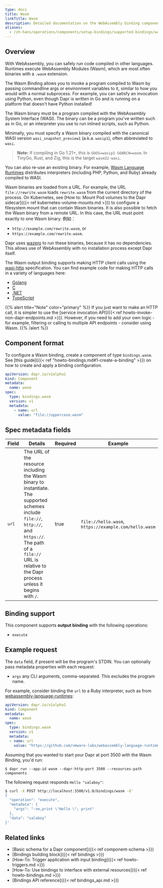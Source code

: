 ```yaml
---
type: docs
title: Wasm
linkTitle: Wasm
description: Detailed documentation on the WebAssembly binding component
aliases:
  - /zh-hans/operations/components/setup-bindings/supported-bindings/wasm/
---
```


## Overview

With WebAssembly, you can safely run code compiled in other languages. Runtimes
execute WebAssembly Modules (Wasm), which are most often binaries with a `.wasm`
extension.

The Wasm Binding allows you to invoke a program compiled to Wasm by passing
commandline args or environment variables to it, similar to how you would with
a normal subprocess. For example, you can satisfy an invocation using Python,
even though Dapr is written in Go and is running on a platform that doesn't have
Python installed!

The Wasm binary must be a program compiled with the WebAssembly System
Interface (WASI). The binary can be a program you've written such as in Go, or
an interpreter you use to run inlined scripts, such as Python.

Minimally, you must specify a Wasm binary compiled with the canonical WASI
version `wasi_snapshot_preview1` (a.k.a. `wasip1`), often abbreviated to `wasi`.

> **Note:** If compiling in Go 1.21+, this is `GOOS=wasip1 GOARCH=wasm`. In TinyGo, Rust, and Zig, this is the target `wasm32-wasi`.

You can also re-use an existing binary. For example, [Wasm Language Runtimes](https://github.com/vmware-labs/webassembly-language-runtimes)
distributes interpreters (including PHP, Python, and Ruby) already compiled to
WASI.

Wasm binaries are loaded from a URL. For example, the URL `file://rewrite.wasm`
loads `rewrite.wasm` from the current directory of the process. On Kubernetes,
see [How to: Mount Pod volumes to the Dapr sidecar]({{< ref kubernetes-volume-mounts.md >}})
to configure a filesystem mount that can contain Wasm binaries.
It is also possible to fetch the Wasm binary from a remote URL. In this case,
the URL must point exactly to one Wasm binary. 例如：

- `http://example.com/rewrite.wasm`, or
- `https://example.com/rewrite.wasm`.

Dapr uses [wazero](https://wazero.io) to run these binaries, because it has no
dependencies. This allows use of WebAssembly with no installation process
except Dapr itself.

The Wasm output binding supports making HTTP client calls using the [wasi-http](https://github.com/WebAssembly/wasi-http) specification.
You can find example code for making HTTP calls in a variety of languages here:

- [Golang](https://github.com/dev-wasm/dev-wasm-go/tree/main/http)
- [C](https://github.com/dev-wasm/dev-wasm-c/tree/main/http)
- [.NET](https://github.com/dev-wasm/dev-wasm-dotnet/tree/main/http)
- [TypeScript](https://github.com/dev-wasm/dev-wasm-ts/tree/main/http)

{{% alert title="Note" color="primary" %}}
If you just want to make an HTTP call, it is simpler to use the [service invocation API]({{< ref howto-invoke-non-dapr-endpoints.md >}}). However, if you need to add your own logic - for example, filtering or calling to multiple API endpoints - consider using Wasm.
{{% /alert %}}

## Component format

To configure a Wasm binding, create a component of type
`bindings.wasm`. See [this guide]({{< ref "howto-bindings.md#1-create-a-binding" >}})
on how to create and apply a binding configuration.

```yaml
apiVersion: dapr.io/v1alpha1
kind: Component
metadata:
  name: wasm
spec:
  type: bindings.wasm
  version: v1
  metadata:
    - name: url
      value: "file://uppercase.wasm"
```

## Spec metadata fields

| Field | Details                                                                                                                                                                                                                      | Required | Example                                               |
| ----- | ---------------------------------------------------------------------------------------------------------------------------------------------------------------------------------------------------------------------------- | -------- | ----------------------------------------------------- |
| `url` | The URL of the resource including the Wasm binary to instantiate. The supported schemes include `file://`, `http://`, and `https://`. The path of a `file://` URL is relative to the Dapr process unless it begins with `/`. | true     | `file://hello.wasm`, `https://example.com/hello.wasm` |

## Binding support

This component supports **output binding** with the following operations:

- `execute`

## Example request

The `data` field, if present will be the program's STDIN. You can optionally
pass metadata properties with each request:

- `args` any CLI arguments, comma-separated. This excludes the program name.

For example, consider binding the `url` to a Ruby interpreter, such as from
[webassembly-language-runtimes](https://github.com/vmware-labs/webassembly-language-runtimes/releases/tag/ruby%2F3.2.0%2B20230215-1349da9):

```yaml
apiVersion: dapr.io/v1alpha1
kind: Component
metadata:
  name: wasm
spec:
  type: bindings.wasm
  version: v1
  metadata:
  - name: url
    value: "https://github.com/vmware-labs/webassembly-language-runtimes/releases/download/ruby%2F3.2.0%2B20230215-1349da9/ruby-3.2.0-slim.wasm"
```

Assuming that you wanted to start your Dapr at port 3500 with the Wasm Binding, you'd run:

```
$ dapr run --app-id wasm --dapr-http-port 3500 --resources-path components
```

The following request responds `Hello "salaboy"`:

```sh
$ curl -X POST http://localhost:3500/v1.0/bindings/wasm -d'
{
  "operation": "execute",
  "metadata": {
    "args": "-ne,print \"Hello \"; print"
  },
  "data": "salaboy"
}'
```

## Related links

- [Basic schema for a Dapr component]({{< ref component-schema >}})
- [Bindings building block]({{< ref bindings >}})
- [How-To: Trigger application with input binding]({{< ref howto-triggers.md >}})
- [How-To: Use bindings to interface with external resources]({{< ref howto-bindings.md >}})
- [Bindings API reference]({{< ref bindings_api.md >}})
